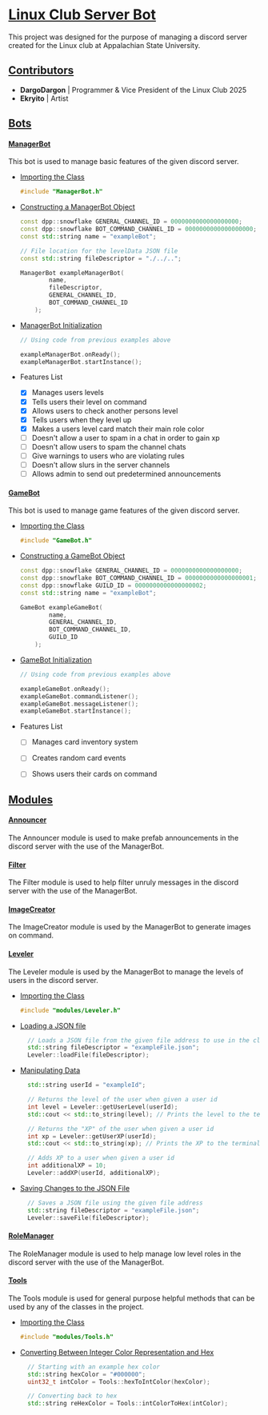 <!--
@author DargoDargonyx 
@date 09/14/25
-->

# **<ins>Linux Club Server Bot</ins>**

This project was designed for the purpose of managing a discord server created for the Linux club at Appalachian State University.

## <ins>Contributors</ins>

- **DargoDargon** | Programmer & Vice President of the Linux Club 2025
- **Ekryito** | Artist

## <ins>Bots</ins>

#### <ins>**ManagerBot**</ins>

This bot is used to manage basic features of the given discord server.

- <ins> Importing the Class </ins>

  ```cpp
  #include "ManagerBot.h"
  ```
  
- <ins> Constructing a ManagerBot Object </ins>

  ```cpp
  const dpp::snowflake GENERAL_CHANNEL_ID = 0000000000000000000;
  const dpp::snowflake BOT_COMMAND_CHANNEL_ID = 0000000000000000000;
  const std::string name = "exampleBot";

  // File location for the levelData JSON file
  const std::string fileDescriptor = "./../..";

  ManagerBot exampleManagerBot(
          name,
          fileDescriptor,
          GENERAL_CHANNEL_ID,
          BOT_COMMAND_CHANNEL_ID
      );  
  ```

- <ins> ManagerBot Initialization </ins>

  ```cpp
  // Using code from previous examples above

  exampleManagerBot.onReady();
  exampleManagerBot.startInstance();
  ```

- Features List
    - [x] Manages users levels
    - [x] Tells users their level on command
    - [x] Allows users to check another persons level
    - [x] Tells users when they level up
    - [x] Makes a users level card match their main role color
    - [ ] Doesn't allow a user to spam in a chat in order to gain xp
    - [ ] Doesn't allow users to spam the channel chats
    - [ ] Give warnings to users who are violating rules
    - [ ] Doesn't allow slurs in the server channels
    - [ ] Allows admin to send out predetermined announcements

#### <ins>**GameBot**</ins>
    
This bot is used to manage game features of the given discord server.

- <ins> Importing the Class </ins>

  ```cpp
  #include "GameBot.h"
  ```

- <ins> Constructing a GameBot Object </ins>

  ```cpp
  const dpp::snowflake GENERAL_CHANNEL_ID = 0000000000000000000;
  const dpp::snowflake BOT_COMMAND_CHANNEL_ID = 0000000000000000001;
  const dpp::snowflake GUILD_ID = 0000000000000000002;
  const std::string name = "exampleBot";

  GameBot exampleGameBot(
          name,
          GENERAL_CHANNEL_ID,
          BOT_COMMAND_CHANNEL_ID,
          GUILD_ID
      );
  ```

- <ins> GameBot Initialization </ins>

  ```cpp
  // Using code from previous examples above

  exampleGameBot.onReady();
  exampleGameBot.commandListener();
  exampleGameBot.messageListener();
  exampleGameBot.startInstance();
  ```

- Features List
    - [ ] Manages card inventory system
    - [ ] Creates random card events
    - [ ] Shows users their cards on command


## <ins>Modules</ins>

#### <ins>**Announcer**</ins>

The Announcer module is used to make prefab announcements in the discord server with the use of the ManagerBot.

#### <ins>**Filter**</ins>

The Filter module is used to help filter unruly messages in the discord server with the use of the ManagerBot.

#### <ins>**ImageCreator**</ins>

The ImageCreator module is used by the ManagerBot to generate images on command.

#### <ins>**Leveler**</ins>

The Leveler module is used by the ManagerBot to manage the levels of users in the discord server.

- <ins>Importing the Class</ins>

  ```cpp
  #include "modules/Leveler.h"
  ```

- <ins>Loading a JSON file</ins>

  ```cpp
    // Loads a JSON file from the given file address to use in the class methods
    std::string fileDescriptor = "exampleFile.json";
    Leveler::loadFile(fileDescriptor);
  ```
- <ins>Manipulating Data</ins>

  ```cpp
    std::string userId = "exampleId";
  
    // Returns the level of the user when given a user id
    int level = Leveler::getUserLevel(userId);
    std::cout << std::to_string(level); // Prints the level to the terminal

    // Returns the "XP" of the user when given a user id
    int xp = Leveler::getUserXP(userId);
    std::cout << std::to_string(xp); // Prints the XP to the terminal

    // Adds XP to a user when given a user id
    int additionalXP = 10;
    Leveler::addXP(userId, additionalXP);
  ```

- <ins>Saving Changes to the JSON File</ins>

  ```cpp
    // Saves a JSON file using the given file address
    std::string fileDescriptor = "exampleFile.json";
    Leveler::saveFile(fileDescriptor);
  ```

#### <ins>**RoleManager**</ins>

The RoleManager module is used to help manage low level roles in the discord server with the use of the ManagerBot.

#### <ins>**Tools**</ins>

The Tools module is used for general purpose helpful methods that can be used by any of the classes in the project.

- <ins> Importing the Class </ins>

  ```cpp
  #include "modules/Tools.h"
  ```

- <ins> Converting Between Integer Color Representation and Hex</ins>

  ```cpp
    // Starting with an example hex color
    std::string hexColor = "#000000";
    uint32_t intColor = Tools::hexToIntColor(hexColor);

    // Converting back to hex
    std::string reHexColor = Tools::intColorToHex(intColor);
  ```
